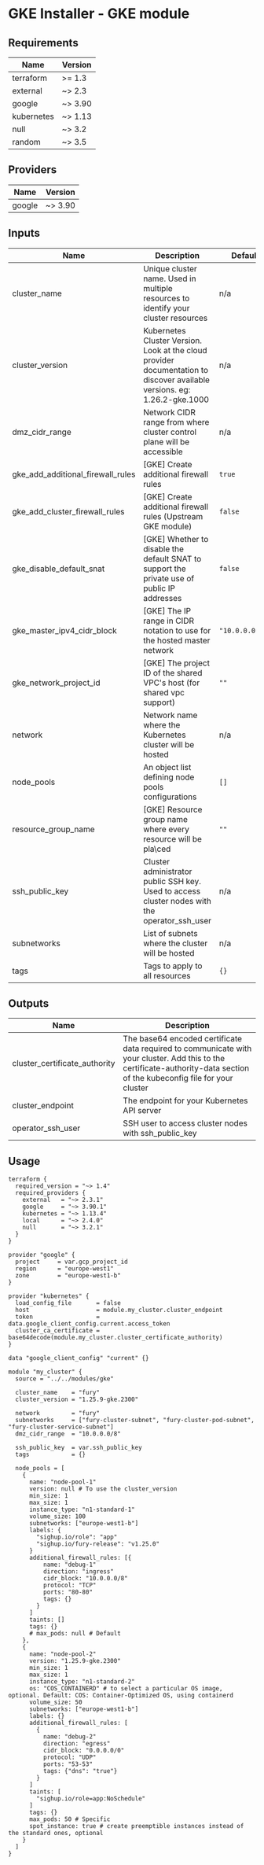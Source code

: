 <!-- BEGIN_TF_DOCS -->

# GKE Installer - GKE module

<!-- <SD-DOCS> -->

## Requirements

| Name | Version |
|------|---------|
| terraform | >= 1.3 |
| external | ~> 2.3 |
| google | ~> 3.90 |
| kubernetes | ~> 1.13 |
| null | ~> 3.2 |
| random | ~> 3.5 |

## Providers

| Name | Version |
|------|---------|
| google | ~> 3.90 |

## Inputs

| Name | Description | Default | Required |
|------|-------------|---------|:--------:|
| cluster\_name | Unique cluster name. Used in multiple resources to identify your cluster resources | n/a | yes |
| cluster\_version | Kubernetes Cluster Version. Look at the cloud provider documentation to discover available versions. eg: 1.26.2-gke.1000 | n/a | yes |
| dmz\_cidr\_range | Network CIDR range from where cluster control plane will be accessible | n/a | yes |
| gke\_add\_additional\_firewall\_rules | [GKE] Create additional firewall rules | `true` | no |
| gke\_add\_cluster\_firewall\_rules | [GKE] Create additional firewall rules (Upstream GKE module) | `false` | no |
| gke\_disable\_default\_snat | [GKE] Whether to disable the default SNAT to support the private use of public IP addresses | `false` | no |
| gke\_master\_ipv4\_cidr\_block | [GKE] The IP range in CIDR notation to use for the hosted master network | `"10.0.0.0/28"` | no |
| gke\_network\_project\_id | [GKE] The project ID of the shared VPC's host (for shared vpc support) | `""` | no |
| network | Network name where the Kubernetes cluster will be hosted | n/a | yes |
| node\_pools | An object list defining node pools configurations | `[]` | no |
| resource\_group\_name | [GKE] Resource group name where every resource will be pla\ced | `""` | no |
| ssh\_public\_key | Cluster administrator public SSH key. Used to access cluster nodes with the operator\_ssh\_user | n/a | yes |
| subnetworks | List of subnets where the cluster will be hosted | n/a | yes |
| tags | Tags to apply to all resources | `{}` | no |

## Outputs

| Name | Description |
|------|-------------|
| cluster\_certificate\_authority | The base64 encoded certificate data required to communicate with your cluster. Add this to the certificate-authority-data section of the kubeconfig file for your cluster |
| cluster\_endpoint | The endpoint for your Kubernetes API server |
| operator\_ssh\_user | SSH user to access cluster nodes with ssh\_public\_key |

## Usage

```hcl
terraform {
  required_version = "~> 1.4"
  required_providers {
    external   = "~> 2.3.1"
    google     = "~> 3.90.1"
    kubernetes = "~> 1.13.4"
    local      = "~> 2.4.0"
    null       = "~> 3.2.1"
  }
}

provider "google" {
  project     = var.gcp_project_id
  region      = "europe-west1"
  zone        = "europe-west1-b"
}

provider "kubernetes" {
  load_config_file       = false
  host                   = module.my_cluster.cluster_endpoint
  token                  = data.google_client_config.current.access_token
  cluster_ca_certificate = base64decode(module.my_cluster.cluster_certificate_authority)
}

data "google_client_config" "current" {}

module "my_cluster" {
  source = "../../modules/gke"

  cluster_name    = "fury"
  cluster_version = "1.25.9-gke.2300"

  network         = "fury"
  subnetworks     = ["fury-cluster-subnet", "fury-cluster-pod-subnet", "fury-cluster-service-subnet"]
  dmz_cidr_range  = "10.0.0.0/8"

  ssh_public_key  = var.ssh_public_key
  tags            = {}

  node_pools = [
    {
      name: "node-pool-1"
      version: null # To use the cluster_version
      min_size: 1
      max_size: 1
      instance_type: "n1-standard-1"
      volume_size: 100
      subnetworks: ["europe-west1-b"]
      labels: {
        "sighup.io/role": "app"
        "sighup.io/fury-release": "v1.25.0"
      }
      additional_firewall_rules: [{
          name: "debug-1"
          direction: "ingress"
          cidr_block: "10.0.0.0/8"
          protocol: "TCP"
          ports: "80-80"
          tags: {}
        }
      ]
      taints: []
      tags: {}
      # max_pods: null # Default
    },
    {
      name: "node-pool-2"
      version: "1.25.9-gke.2300"
      min_size: 1
      max_size: 1
      instance_type: "n1-standard-2"
      os: "COS_CONTAINERD" # to select a particular OS image, optional. Default: COS: Container-Optimized OS, using containerd
      volume_size: 50
      subnetworks: ["europe-west1-b"]
      labels: {}
      additional_firewall_rules: [
        {
          name: "debug-2"
          direction: "egress"
          cidr_block: "0.0.0.0/0"
          protocol: "UDP"
          ports: "53-53"
          tags: {"dns": "true"}
        }
      ]
      taints: [
        "sighup.io/role=app:NoSchedule"
      ]
      tags: {}
      max_pods: 50 # Specific
      spot_instance: true # create preemptible instances instead of the standard ones, optional
    }
  ]
}
```

<!-- </SD-DOCS> -->
<!-- END_TF_DOCS -->
